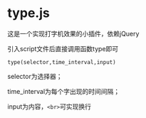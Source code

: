 # type.js
这是一个实现打字机效果的小插件，依赖jQuery

引入script文件后直接调用函数type即可
```
type(selector,time_interval,input)
```
selector为选择器；

time_interval为每个字出现的时间间隔；

input为内容，```<br>```可实现换行
